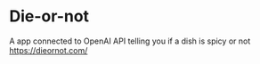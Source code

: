 # Die-or-not

A app connected to OpenAI API telling you if a dish is spicy or not
https://dieornot.com/
